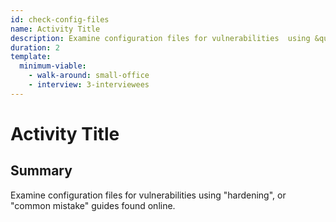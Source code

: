 ```yaml
---
id: check-config-files
name: Activity Title
description: Examine configuration files for vulnerabilities  using &quot;hardening&quot;, or &quot;common mistake&quot; guides found...
duration: 2
template:
  minimum-viable:
    - walk-around: small-office
    - interview: 3-interviewees
---
```

# Activity Title

## Summary

Examine configuration files for vulnerabilities  using "hardening", or "common mistake" guides found online.





